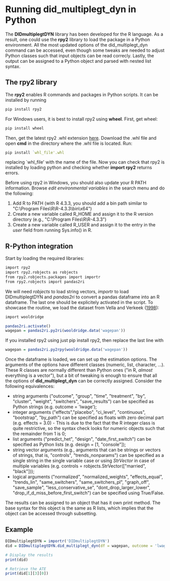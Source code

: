 # Running did_multiplegt_dyn in Python

The **DIDmultiplegtDYN** library has been developed for the R language. As a result, one could use the **rpy2** library to load the package in a Python environment. All the most updated options of the did_multiplegt_dyn command can be accessed, even though some tweaks are needed to adjust Python classes such that input objects can be read correcly. Lastly, the output can be assigned to a Python object and parsed with nested list syntax.

## The rpy2 library
The **rpy2** enables R commands and packages in Python scripts. It can be installed by running
```r
pip install rpy2
```
For Windows users, it is best to install rpy2 using **wheel**. First, get wheel:
```r
pip install wheel
```
Then, get the latest rpy2 .whl extension [here](http://www.lfd.uci.edu/~gohlke/pythonlibs/#rpy2). Download the .whl file and open **cmd** in the directory where the .whl file is located. Run:
```r
pip install `whl_file'.whl
```
replacing `whl_file' with the name of the file. Now you can check that rpy2 is installed by loading python and checking whether **import rpy2** returns errors.

Before using rpy2 in Windows, you should also update your R PATH information. Browse *edit environmental variables* in the search menu and do the following:
1. Add R to PATH (with R 4.3.3, you should add a bin path similar to "C:\Program Files\R\R-4.3.3\bin\x64")
2. Create a new variable called R_HOME and assign it to the R version directory (e.g., "C:\Program Files\R\R-4.3.3")
3. Create a new variable called R_USER and assign it to the entry in the *user* field from running Sys.info() in R.

## R-Python integration
Start by loading the required libraries:
```r
import rpy2
import rpy2.robjects as robjects
from rpy2.robjects.packages import importr
from rpy2.robjects import pandas2ri
```
We will need *robjects* to load string vectors, *importr* to load DIDmultiplegtDYN and *pandas2ri* to convert a pandas dataframe into an R dataframe. The last one should be explicitely activated in the script. To showcase the routine, we load the dataset from Vella and Verkeek ([1998](https://onlinelibrary.wiley.com/doi/abs/10.1002/(SICI)1099-1255(199803/04)13:2%3C163::AID-JAE460%3E3.0.CO;2-Y)):
```r
import wooldridge

pandas2ri.activate()
wagepan = pandas2ri.py2ri(wooldridge.data('wagepan'))
```

If you installed rpy2 using just pip install rpy2, then replace the last line with
```r
wagepan = pandas2ri.py2rpy(wooldridge.data('wagepan'))
```
Once the dataframe is loaded, we can set up the estimation options. The arguments of the options have different classes (numeric, list, character, ...). These R classes are normally different than Python ones ("in R, *almost* everything is a vector"), but a bit of tweaking is enough to ensure that all the options of **did_multiplegt_dyn** can be correctly assigned. Consider the following equivalences:
+ string arguments ("outcome", "group", "time", "treatment", "by", "cluster", "weight", "switchers", "save_results") can be specified as Python strings (e.g. outcome = 'lwage');
+ integer arguments ("effects","placebo", "ci_level", "continuous", "bootstrap", "by_path") can be specified as floats with zero decimal part (e.g. effects = 3.0) - This is due to the fact that the R integer class is quite restrictive, so the syntax check looks for numeric objects such that the remainder from 1 is 0;
+ list arguments ("predict_het", "design", "date_first_switch") can be specified as Python lists (e.g. design = [1, "console"]);
+ string vector arguments (e.g., arguments that can be strings or vectors of strings, that is, "controls", "trends_nonparams") can be specified as a single string in the single variable case or using *StrVector* in case of multiple variables (e.g. controls = robjects.StrVector(["married", "black"]));
+ logical arguments ("normalized", "normalized_weights", "effects_equal", "trends_lin", "same_switchers", "same_switchers_pl", "graph_off", "save_sample", "less_conservative_se", "dont_drop_larger_lower", "drop_if_d_miss_before_first_switch") can be specified using True/False.

The results can be assigned to an object that has it own print method. The base syntax for this object is the same as R lists, which implies that the object can be accessed through subsetting.

## Example
```r
DIDmultiplegtDYN = importr('DIDmultiplegtDYN')
did = DIDmultiplegtDYN.did_multiplegt_dyn(df = wagepan, outcome = 'lwage', group = 'nr', time = 'year', treatment = 'union', effects = 5.0, normalized = True, design = [1, "console"], controls = robjects.StrVector(["married", "hours"]))

# Display the results
print(did)

# Retrieve the ATE
print(did[1][3][0])
```

